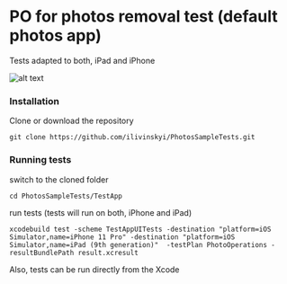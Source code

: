 # PO for photos removal test (default photos app)
Tests adapted to both, iPad and iPhone

![alt text](https://github.com/ilivinskyi/snippets-and-media/blob/main/run2.gif)

### Installation
Clone or download the repository 

    git clone https://github.com/ilivinskyi/PhotosSampleTests.git

### Running tests
switch to the cloned folder 

	cd PhotosSampleTests/TestApp

run tests (tests will run on both, iPhone and iPad)

	xcodebuild test -scheme TestAppUITests -destination "platform=iOS Simulator,name=iPhone 11 Pro" -destination "platform=iOS Simulator,name=iPad (9th generation)"  -testPlan PhotoOperations -resultBundlePath result.xcresult

Also, tests can be run directly from the Xcode
